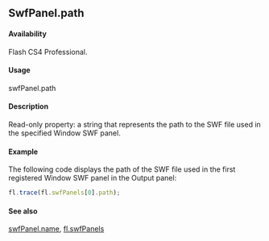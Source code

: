 ## SwfPanel.path

#### Availability

Flash CS4 Professional.

#### Usage

swfPanel.path

#### Description

Read-only property: a string that represents the path to the SWF file used in the specified Window SWF panel.

#### Example

The following code displays the path of the SWF file used in the first registered Window SWF panel in the Output panel:

```javascript
fl.trace(fl.swfPanels[0].path);

```

#### See also

[swfPanel.name](../swfPanel_object/swfPane3.md), [fl.swfPanels](../flash_object_(fl)/fl74.md)
